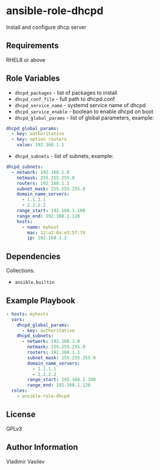 ansible-role-dhcpd
=========

Install and configure dhcp server

Requirements
------------

RHEL8 or above

Role Variables
--------------

* `dhcpd_packages` - list of packages to install
* `dhcpd_conf_file` - full path to dhcpd.conf
* `dhcpd_service_name` - systemd service name of dhcpd
* `dhcpd_service_enable` - boolean to enable dhcpd on boot
* `dhcpd_global_params` - list of global parameters, example:

```yaml
dhcpd_global_params:
  - key: authoritative
  - key: option routers
    value: 192.168.1.1
```

* `dhcpd_subnets` - list of subnets, example:

```yaml
dhcpd_subnets:
  - network: 192.168.1.0
    netmask: 255.255.255.0
    routers: 192.168.1.1
    subnet_mask: 255.255.255.0
    domain_name_servers:
      - 1.1.1.1
      - 2.2.2.2
    range_start: 192.168.1.100
    range_end: 192.168.1.120
    hosts:
      - name: myhost
        mac: 12:a2:0a:e3:5f:74
        ip: 192.168.1.2
```

Dependencies
------------

Collections:

* `ansible.builtin`

Example Playbook
----------------

```yaml
- hosts: myhosts
  vars:
    dhcpd_global_params:
      - key: authoritative
    dhcpd_subnets:
      - network: 192.168.1.0
        netmask: 255.255.255.0
        routers: 192.168.1.1
        subnet_mask: 255.255.255.0
        domain_name_servers:
          - 1.1.1.1
          - 2.2.2.2
        range_start: 192.168.1.100
        range_end: 192.168.1.120
  roles:
    - ansible-role-dhcpd
```

License
-------

GPLv3

Author Information
------------------

Vladimir Vasilev
